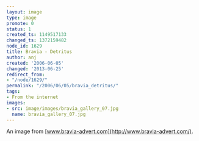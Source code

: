 ```yaml
---
layout: image
type: image
promote: 0
status: 1
created_ts: 1149517133
changed_ts: 1372159482
node_id: 1629
title: Bravia - Detritus
author: anj
created: '2006-06-05'
changed: '2013-06-25'
redirect_from:
- "/node/1629/"
permalink: "/2006/06/05/bravia_detritus/"
tags:
- From the internet
images:
- src: image/images/bravia_gallery_07.jpg
  name: bravia_gallery_07.jpg
---
```

An image from [www.bravia-advert.com](http://www.bravia-advert.com/).
